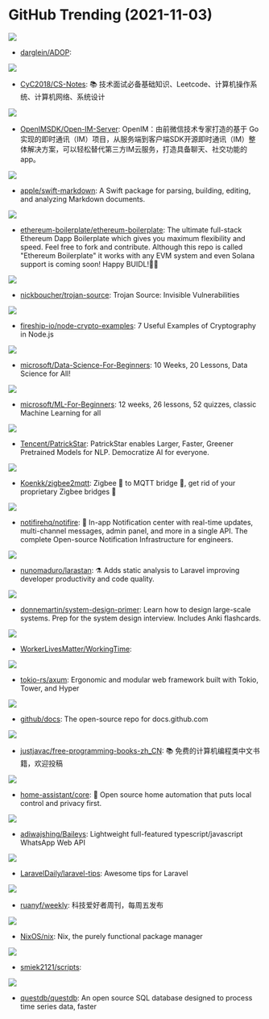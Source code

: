 # GitHub Trending (2021-11-03)

![](https://img.shields.io/badge/C%2B%2B-New%2063-green?style=flat-square&logo=appveyor)
- [darglein/ADOP](https://github.com/darglein/ADOP): 

![](https://img.shields.io/badge/Java-New%2079-green?style=flat-square&logo=appveyor)
- [CyC2018/CS-Notes](https://github.com/CyC2018/CS-Notes): 📚 技术面试必备基础知识、Leetcode、计算机操作系统、计算机网络、系统设计

![](https://img.shields.io/badge/Go-New%20431-green?style=flat-square&logo=appveyor)
- [OpenIMSDK/Open-IM-Server](https://github.com/OpenIMSDK/Open-IM-Server): OpenIM：由前微信技术专家打造的基于 Go 实现的即时通讯（IM）项目，从服务端到客户端SDK开源即时通讯（IM）整体解决方案，可以轻松替代第三方IM云服务，打造具备聊天、社交功能的app。

![](https://img.shields.io/badge/Swift-New%2054-green?style=flat-square&logo=appveyor)
- [apple/swift-markdown](https://github.com/apple/swift-markdown): A Swift package for parsing, building, editing, and analyzing Markdown documents.

![](https://img.shields.io/badge/JavaScript-New%20130-green?style=flat-square&logo=appveyor)
- [ethereum-boilerplate/ethereum-boilerplate](https://github.com/ethereum-boilerplate/ethereum-boilerplate): The ultimate full-stack Ethereum Dapp Boilerplate which gives you maximum flexibility and speed. Feel free to fork and contribute. Although this repo is called "Ethereum Boilerplate" it works with any EVM system and even Solana support is coming soon! Happy BUIDL!👷‍♂️

![](https://img.shields.io/badge/SCSS-New%20162-green?style=flat-square&logo=appveyor)
- [nickboucher/trojan-source](https://github.com/nickboucher/trojan-source): Trojan Source: Invisible Vulnerabilities

![](https://img.shields.io/badge/JavaScript-New%2026-green?style=flat-square&logo=appveyor)
- [fireship-io/node-crypto-examples](https://github.com/fireship-io/node-crypto-examples): 7 Useful Examples of Cryptography in Node.js

![](https://img.shields.io/badge/Jupyter%20Notebook-New%20413-green?style=flat-square&logo=appveyor)
- [microsoft/Data-Science-For-Beginners](https://github.com/microsoft/Data-Science-For-Beginners): 10 Weeks, 20 Lessons, Data Science for All!

![](https://img.shields.io/badge/Jupyter%20Notebook-New%20389-green?style=flat-square&logo=appveyor)
- [microsoft/ML-For-Beginners](https://github.com/microsoft/ML-For-Beginners): 12 weeks, 26 lessons, 52 quizzes, classic Machine Learning for all

![](https://img.shields.io/badge/Python-New%2035-green?style=flat-square&logo=appveyor)
- [Tencent/PatrickStar](https://github.com/Tencent/PatrickStar): PatrickStar enables Larger, Faster, Greener Pretrained Models for NLP. Democratize AI for everyone.

![](https://img.shields.io/badge/JavaScript-New%20105-green?style=flat-square&logo=appveyor)
- [Koenkk/zigbee2mqtt](https://github.com/Koenkk/zigbee2mqtt): Zigbee 🐝 to MQTT bridge 🌉, get rid of your proprietary Zigbee bridges 🔨

![](https://img.shields.io/badge/TypeScript-New%20288-green?style=flat-square&logo=appveyor)
- [notifirehq/notifire](https://github.com/notifirehq/notifire): 💌 In-app Notification center with real-time updates, multi-channel messages, admin panel, and more in a single API. The complete Open-source Notification Infrastructure for engineers.

![](https://img.shields.io/badge/PHP-New%2064-green?style=flat-square&logo=appveyor)
- [nunomaduro/larastan](https://github.com/nunomaduro/larastan): ⚗️ Adds static analysis to Laravel improving developer productivity and code quality.

![](https://img.shields.io/badge/Python-New%20303-green?style=flat-square&logo=appveyor)
- [donnemartin/system-design-primer](https://github.com/donnemartin/system-design-primer): Learn how to design large-scale systems. Prep for the system design interview. Includes Anki flashcards.

![](https://img.shields.io/badge/none-New%20217-green?style=flat-square&logo=appveyor)
- [WorkerLivesMatter/WorkingTime](https://github.com/WorkerLivesMatter/WorkingTime): 

![](https://img.shields.io/badge/Rust-New%2084-green?style=flat-square&logo=appveyor)
- [tokio-rs/axum](https://github.com/tokio-rs/axum): Ergonomic and modular web framework built with Tokio, Tower, and Hyper

![](https://img.shields.io/badge/JavaScript-New%2029-green?style=flat-square&logo=appveyor)
- [github/docs](https://github.com/github/docs): The open-source repo for docs.github.com

![](https://img.shields.io/badge/none-New%20104-green?style=flat-square&logo=appveyor)
- [justjavac/free-programming-books-zh_CN](https://github.com/justjavac/free-programming-books-zh_CN): 📚 免费的计算机编程类中文书籍，欢迎投稿

![](https://img.shields.io/badge/Python-New%20123-green?style=flat-square&logo=appveyor)
- [home-assistant/core](https://github.com/home-assistant/core): 🏡 Open source home automation that puts local control and privacy first.

![](https://img.shields.io/badge/JavaScript-New%204-green?style=flat-square&logo=appveyor)
- [adiwajshing/Baileys](https://github.com/adiwajshing/Baileys): Lightweight full-featured typescript/javascript WhatsApp Web API

![](https://img.shields.io/badge/none-New%2055-green?style=flat-square&logo=appveyor)
- [LaravelDaily/laravel-tips](https://github.com/LaravelDaily/laravel-tips): Awesome tips for Laravel

![](https://img.shields.io/badge/none-New%20161-green?style=flat-square&logo=appveyor)
- [ruanyf/weekly](https://github.com/ruanyf/weekly): 科技爱好者周刊，每周五发布

![](https://img.shields.io/badge/C%2B%2B-New%2030-green?style=flat-square&logo=appveyor)
- [NixOS/nix](https://github.com/NixOS/nix): Nix, the purely functional package manager

![](https://img.shields.io/badge/JavaScript-New%2012-green?style=flat-square&logo=appveyor)
- [smiek2121/scripts](https://github.com/smiek2121/scripts): 

![](https://img.shields.io/badge/Java-New%2018-green?style=flat-square&logo=appveyor)
- [questdb/questdb](https://github.com/questdb/questdb): An open source SQL database designed to process time series data, faster


